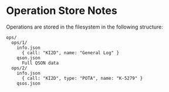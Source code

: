 # Operation Store Notes

Operations are stored in the filesystem in the following structure:

```
ops/
  ops/1/
    info.json
      { call: "KI2D", name: "General Log" }
    qson.json
      Full QSON data
  ops/2/
    info.json
      { call: "KI2D", type: "POTA", name: "K-5279" }
    qsos.json
```
